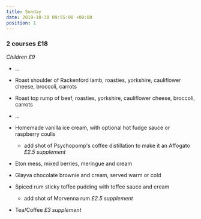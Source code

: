 ```yaml
---
title: Sunday
date: 2019-10-30 09:55:00 +00:00
position: 1
---
```


### 2 courses £18

*Children £9*

* ...

* Roast shoulder of Rackenford lamb, roasties, yorkshire, cauliflower cheese, broccoli, carrots

* Roast top rump of beef, roasties, yorkshire, cauliflower cheese, broccoli, carrots

* ...

* Homemade vanilla ice cream, with optional hot fudge sauce or raspberry coulis

  * add shot of Psychopomp's coffee distillation to make it an Affogato *£2.5 supplement*

* Eton mess, mixed berries, meringue and cream

* Glayva chocolate brownie and cream, served warm or cold

* Spiced rum sticky toffee pudding with toffee sauce and cream

  * add shot of Morvenna rum *£2.5 supplement*

* Tea/Coffee *£3 supplement*
